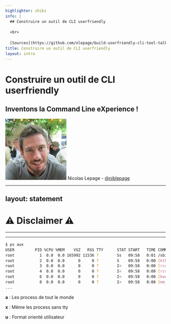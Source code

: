 ```yaml
---
highlighter: shiki
info: |
  ## Construire un outil de CLI userfriendly

  <br>
  
  [Sources](https://github.com/nlepage/build-userfriendly-cli-tool-talk)
title: Construire un outil de CLI userfriendly
layout: intro
---
```


# Construire un outil de CLI userfriendly

## Inventons la **C**ommand **L**ine e**X**perience !

<div class="mt-10">
  <img src="/nicolas-lepage.jpg" class="rounded-full shadow-md inline w-25 mx-4" />
  Nicolas Lepage - <a href="https://twitter.com/njblepage">@njblepage</a>
</div>

---
layout: statement
---

# ⚠ Disclaimer ⚠

---
---

```sh {all|1}
$ ps aux
USER         PID %CPU %MEM    VSZ   RSS TTY      STAT START   TIME COMMAND
root           1  0.0  0.0 165992 11536 ?        Ss   09:58   0:01 /sbin/init
root           2  0.0  0.0      0     0 ?        S    09:58   0:00 [kthreadd]
root           3  0.0  0.0      0     0 ?        I<   09:58   0:00 [rcu_gp]
root           4  0.0  0.0      0     0 ?        I<   09:58   0:00 [rcu_par_gp]
root           6  0.0  0.0      0     0 ?        I<   09:58   0:00 [kworker/0:0H-events_highpri]
root           8  0.0  0.0      0     0 ?        I<   09:58   0:00 [mm_percpu_wq]
...
```

<v-clicks>

**a** : Les process de tout le monde

**x** : Même les process sans tty

**u** : Format orienté utilisateur
 
</v-clicks>

<style>
  code {
    @apply text-sm
  }

  p:first-of-type {
    @apply mt-18
  }

  p {
    @apply text-center text-2xl
  }
</style>

